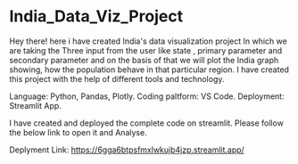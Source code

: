 # India_Data_Viz_Project
Hey there! here i have created India's data visualization project In which we are taking the Three input from the user like state , primary parameter and secondary parameter and on the basis of that we will plot the India graph showing, how the population behave in that particular region. 
I have created this project with the help of different tools and technology.

Language: Python, Pandas, Plotly.
Coding paltform: VS Code.
Deployment: Streamlit App.

I have created and deployed the complete code on streamlit. Please follow the below link to open it and Analyse.

Deplyment Link: https://6gga6btpsfmxlwkujb4jzp.streamlit.app/

